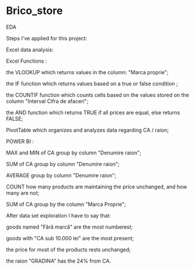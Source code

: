 # Brico_store
EDA

Steps I've applied for this project:

Excel data analysis:

Excel Functions :

the VLOOKUP which returns values in the column: "Marca proprie";

the IF function which returns values based on a true or false condition ;

the COUNTIF function which counts cells based on the values stored on the column "Interval Cifra de afaceri";

the AND function which returns TRUE if all prices are equal, else returns FALSE;

PivotTable which organizes and analyzes data regarding CA / raion;

POWER BI :

MAX and MIN of CA group by column "Denumire raion";

SUM of CA group by column "Denumire raion";

AVERAGE group by column "Denumire raion";

COUNT how many products are maintaining the price unchanged, and how many are not;

SUM of CA group by the column "Marca Proprie";

After data set exploration I have to say that:

goods named "Fără marcă" are the most numberest;

goods with "CA sub 10.000 lei" are the most present;

the price for most of the products rests unchanged;

the raion "GRADINA" has the 24% from CA.






 








